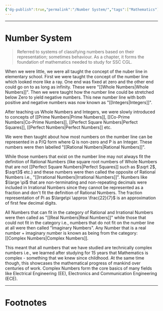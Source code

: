 ```yaml
---
{"dg-publish":true,"permalink":"/Number System/","tags":["Mathematics"]}
---
```



---
# Number System
> Referred to systems of classifying numbers based on their representation; sometimes behaviour. As a chapter, it forms the foundation of mathematics needed to study for SSC CGL.

When we were little, we were all taught the concept of the nuber line in elementary school. First we were taught the concept of the number line which looked more like a ray. One end was fixed at zero and the other end could go on to as long as infinity. These were "[[Whole Numbers\|Whole Numbers]]". Then we were taught how the number line could be stretched below Zero to yield negative numbers. This new number line with both positive and negative numbers was now known as "[[Integers\|Integers]]".

After teaching us Whole Numbers and Integers, we were slowly introduced to concepts of [[Prime Numbers\|Prime Numbers]], [[Co-Prime Numbers\|Co-Prime Numbers]], [[Perfect Square Numbers\|Perfect Squares]], [[Perfect Numbers\|Perfect Numbers]] etc.

We were then taught about how most numbers on the number line can be represented in a P/Q form where Q is non-zero and P is an Integer. These numbers were then labelled "[[Rational Numbers\|Rational Numbers]]". 

While those numbers that exist on the number line may not always fit the definition of Rational Numbers (like square root numbers of Whole Numbers that are not [[Perfect Square Numbers\|Perfect Squares]] such as $\sqrt 2$, $\sqrt3$ etc.) and these numbers were then called the opposite of Rational Numbers i.e., "[[Irrational Numbers\|Irrational Numbers]]". 
Numbers like $\large \pi$ that are non-terminating and non-repeating decimals were included in Irrational Numbers since they cannot be represented as a fraction and don't fit the definition of Rational Numbers. The fraction representation of Pi as $\large\pi \approx \frac{22}{7}$ is an approximation of first few decimal digits.

All Numbers that can fit in the category of Rational and Irrational Numbers were then called as "[[Real Numbers\|Real Numbers]]" while those that could not fit in the category i.e., numbers that do not fit on the number line at all were then called "Imaginary Numbers". Any Number that is a real number + imaginary number is known as being from the category: [[Complex Numbers\|Complex Numbers]].

This meant that all numbers that we have studied are technically complex numbers i.e., we learned after studying for 15 years that Mathematics is complex - something that we knew since childhood. At the same time though, this showcases the mathematical progress of mankind over centuries of work. Complex Numbers form the core basics of many fields like Electrical Engineering (EE), Electronics and Communication Engineering (ECE).

---
# Footnotes